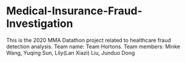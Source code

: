 # Medical-Insurance-Fraud-Investigation

This is the 2020 MMA Datathon project related to healthcare fraud detection analysis. Team name: Team Hortons. Team members: Minke Wang, Yuqing Sun, Lily(Lan Xiazi) Liu, Junduo Dong
